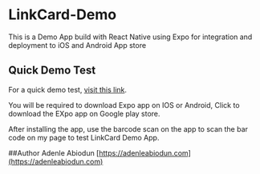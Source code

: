 # LinkCard-Demo

This is a Demo App build with React Native using Expo for integration and deployment to iOS and Android App store

## Quick Demo Test

For a quick demo test, [visit this link](https://expo.io/@abbeyseto/LinkCard).

You will be required to download Expo app on IOS or Android, Click to download the EXpo app on Google play store.

After installing the app, use the barcode scan on the app to scan the bar code on my page to test LinkCard Demo App.

##Author
Adenle Abiodun [https://adenleabiodun.com](https://adenleabiodun.com)
